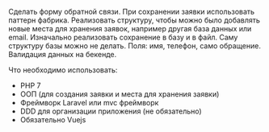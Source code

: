 Сделать форму обратной связи. При сохранении заявки использовать паттерн фабрика. Реализовать структуру, чтобы можно было добавлять новые места для хранения заявок, например другая база данных или email. Изначально реализовать сохранение в базу и в файл. Саму структуру базы можно не делать. Поля: имя, телефон, само обращение. Валидация данных на бекенде.

Что необходимо использовать:
- PHP 7
- ООП (для создания заявки и места для хранения заявки)
- Фреймворк Laravel или mvc фреймворк
- DDD для организации приложения (не обязательно)
- Обязательно Vuejs
